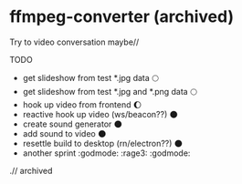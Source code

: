 # ffmpeg-converter (archived)
Try to video conversation maybe//

TODO
<ul>
  <li>get slideshow from test *.jpg data 🌕</li>
  <li>get slideshow from test *.jpg and *.png data 🌕</li>
  <li>hook up video from frontend 🌔</li>
  <li>reactive hook up video (ws/beacon??) 🌑</li>
  <li>create sound generator 🌑</li>
  <li>add sound to video 🌑</li>
  <li>resettle build to desktop (rn/electron??) 🌑</li>
  <li>another sprint :godmode: :rage3: :godmode:</li>
</ul>

.// archived
